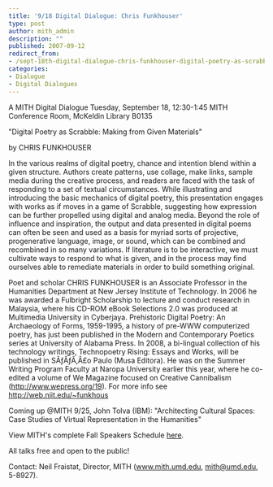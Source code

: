 ```yaml
---
title: '9/18 Digital Dialogue: Chris Funkhouser'
type: post
author: mith_admin
description: ""
published: 2007-09-12
redirect_from: 
- /sept-18th-digital-dialogue-chris-funkhouser-digital-poetry-as-scrabble-making-from-given-materials/
categories:
- Dialogue
- Digital Dialogues
---
```

A MITH Digital Dialogue Tuesday, September 18, 12:30-1:45 MITH Conference Room, McKeldin Library B0135

"Digital Poetry as Scrabble: Making from Given Materials"

by CHRIS FUNKHOUSER

In the various realms of digital poetry, chance and intention blend within a given structure. Authors create patterns, use collage, make links, sample media during the creative process, and readers are faced with the task of responding to a set of textual circumstances. While illustrating and introducing the basic mechanics of digital poetry, this presentation engages with works as if moves in a game of Scrabble, suggesting how expression can be further propelled using digital and analog media. Beyond the role of influence and inspiration, the output and data presented in digital poems can often be seen and used as a basis for myriad sorts of projective, progenerative language, image, or sound, which can be combined and recombined in so many variations. If literature is to be interactive, we must cultivate ways to respond to what is given, and in the process may find ourselves able to remediate materials in order to build something original.

Poet and scholar CHRIS FUNKHOUSER is an Associate Professor in the Humanities Department at New Jersey Institute of Technology. In 2006 he was awarded a Fulbright Scholarship to lecture and conduct research in Malaysia, where his CD-ROM eBook Selections 2.0 was produced at Multimedia University in Cyberjaya. Prehistoric Digital Poetry: An Archaeology of Forms, 1959-1995, a history of pre-WWW computerized poetry, has just been published in the Modern and Contemporary Poetics series at University of Alabama Press. In 2008, a bi-lingual collection of his technology writings, Technopoetry Rising: Essays and Works, will be published in SÃƒÂƒÃ‚Â£o Paulo (Musa Editora). He was on the Summer Writing Program Faculty at Naropa University earlier this year, where he co-edited a volume of We Magazine focused on Creative Cannibalism (http://www.wepress.org/19). For more info see http://web.njit.edu/~funkhous

Coming up @MITH 9/25, John Tolva (IBM): "Architecting Cultural Spaces: Case Studies of Virtual Representation in the Humanities"

View MITH's complete Fall Speakers Schedule [here](http://web.archive.org/web/20100615144449/http://www.mith2.umd.edu/programs/mith_speakers_fall_2007.pdf).

All talks free and open to the public!

Contact: Neil Fraistat, Director, MITH (www.mith.umd.edu, mith@umd.edu, 5-8927).
